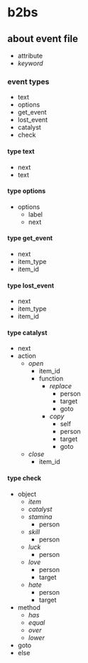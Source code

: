 # b2bs

## about event file

* attribute
* *keyword*

### event types

* text
* options
* get_event
* lost_event
* catalyst
* check

#### type text

* next
* text

#### type options

* options
    * label
    * next

#### type get_event

* next
* item_type
* item_id

#### type lost_event

* next
* item_type
* item_id

#### type catalyst

* next
* action
    * *open*
        * item_id
        * function
            * *replace*
                * person
                * target
                * goto
            * *copy*
                * self
                * person
                * target
                * goto
    * *close*
        * item_id

#### type check

* object
    * *item*
    * *catalyst*
	* *stamina*
		* person
	* *skill*
		* person
	* *luck*
		* person
	* *love*
		* person
		* target
	* *hate*
		* person
		* target
* method
    * *has*
	* *equal*
	* *over*
	* *lower*
* goto
* else
